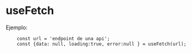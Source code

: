 # useFetch

Ejemplo: 

```
    const url = 'endpoint de una api';
    const {data: null, loading:true, error:null } = useFetch(url);
```